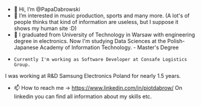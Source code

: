 - 👋 Hi, I’m @PapaDabrowski
- 👀 I’m interested in music production, sports and many more. (A lot's of people thinks that kind of information are useless, but I suppose it shows my human site :D)
- 🌱 I graduated from University of Technology in Warsaw with engineering degree in electronics.
      Now I'm studying Data Sciences at the Polish-Japanese Academy of Information Technology. - Master's Degree
-     Currently I'm working as Software Developer at Consafe Logistics Group.
I was working at R&D Samsung Electronics Poland for nearly 1.5 years.
- 📫 How to reach me -> https://www.linkedin.com/in/piotdabrow/
  On linkedin you can find all information about my skills etc.
